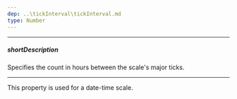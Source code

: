 ```yaml
---
dep: ..\tickInterval\tickInterval.md
type: Number
---
```

---
##### shortDescription
Specifies the count in hours between the scale's major ticks.

---
This property is used for a date-time scale.